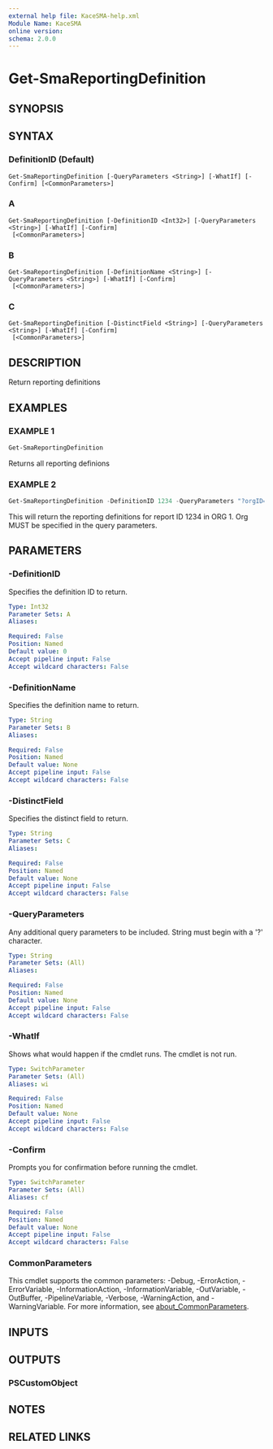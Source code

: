 ```yaml
---
external help file: KaceSMA-help.xml
Module Name: KaceSMA
online version:
schema: 2.0.0
---
```


# Get-SmaReportingDefinition

## SYNOPSIS

## SYNTAX

### DefinitionID (Default)
```
Get-SmaReportingDefinition [-QueryParameters <String>] [-WhatIf] [-Confirm] [<CommonParameters>]
```

### A
```
Get-SmaReportingDefinition [-DefinitionID <Int32>] [-QueryParameters <String>] [-WhatIf] [-Confirm]
 [<CommonParameters>]
```

### B
```
Get-SmaReportingDefinition [-DefinitionName <String>] [-QueryParameters <String>] [-WhatIf] [-Confirm]
 [<CommonParameters>]
```

### C
```
Get-SmaReportingDefinition [-DistinctField <String>] [-QueryParameters <String>] [-WhatIf] [-Confirm]
 [<CommonParameters>]
```

## DESCRIPTION
Return reporting definitions

## EXAMPLES

### EXAMPLE 1
```powershell
Get-SmaReportingDefinition
```

Returns all reporting definions

### EXAMPLE 2

```powershell
Get-SmaReportingDefinition -DefinitionID 1234 -QueryParameters "?orgID=1"
```

This will return the reporting definitions for report ID 1234 in ORG 1. Org MUST be specified in the query parameters.

## PARAMETERS

### -DefinitionID
Specifies the definition ID to return.

```yaml
Type: Int32
Parameter Sets: A
Aliases:

Required: False
Position: Named
Default value: 0
Accept pipeline input: False
Accept wildcard characters: False
```

### -DefinitionName
Specifies the definition name to return.

```yaml
Type: String
Parameter Sets: B
Aliases:

Required: False
Position: Named
Default value: None
Accept pipeline input: False
Accept wildcard characters: False
```

### -DistinctField
Specifies the distinct field to return.

```yaml
Type: String
Parameter Sets: C
Aliases:

Required: False
Position: Named
Default value: None
Accept pipeline input: False
Accept wildcard characters: False
```

### -QueryParameters
Any additional query parameters to be included.
String must begin with a '?' character.

```yaml
Type: String
Parameter Sets: (All)
Aliases:

Required: False
Position: Named
Default value: None
Accept pipeline input: False
Accept wildcard characters: False
```

### -WhatIf
Shows what would happen if the cmdlet runs.
The cmdlet is not run.

```yaml
Type: SwitchParameter
Parameter Sets: (All)
Aliases: wi

Required: False
Position: Named
Default value: None
Accept pipeline input: False
Accept wildcard characters: False
```

### -Confirm
Prompts you for confirmation before running the cmdlet.

```yaml
Type: SwitchParameter
Parameter Sets: (All)
Aliases: cf

Required: False
Position: Named
Default value: None
Accept pipeline input: False
Accept wildcard characters: False
```

### CommonParameters
This cmdlet supports the common parameters: -Debug, -ErrorAction, -ErrorVariable, -InformationAction, -InformationVariable, -OutVariable, -OutBuffer, -PipelineVariable, -Verbose, -WarningAction, and -WarningVariable. For more information, see [about_CommonParameters](http://go.microsoft.com/fwlink/?LinkID=113216).

## INPUTS

## OUTPUTS

### PSCustomObject
## NOTES

## RELATED LINKS
